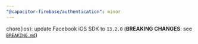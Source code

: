 ```yaml
---
"@capacitor-firebase/authentication": minor
---
```


chore(ios): update Facebook iOS SDK to `13.2.0` (**BREAKING CHANGES**: see [`BREAKING.md`](https://github.com/robingenz/capacitor-firebase/tree/main/packages/authentication/BREAKING.md))
